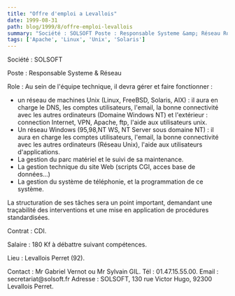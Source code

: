 ```yaml
---
title: "Offre d'emploi a Levallois"
date: 1999-08-31
path: blog/1999/8/offre-emploi-levallois
summary: "Société : SOLSOFT Poste : Responsable Systeme &amp; Réseau Role : Au sein de l'équipe technique, il devra gérer et faire fonctionner : un réseau de machines Unix (Linux, FreeBSD, Solaris, AIX) : il aura en charge le DNS, les comptes utilisateurs, l'email, la bonne connectivité avec les autres ordinateurs (Domaine Windows NT) et l'extérieur : connection Internet, VPN, Apache, ftp, l'aide aux utilisateurs unix."
tags: ['Apache', 'Linux', 'Unix', 'Solaris']
---
```


<P>Société : SOLSOFT</P>

<P>Poste : Responsable Systeme &amp; Réseau</P>

<P>Role : Au sein de l'équipe technique, il devra gérer et  faire fonctionner :</P>

<UL>

<LI>un réseau de machines Unix (Linux, FreeBSD, Solaris, AIX) : il
aura en charge le DNS, les comptes utilisateurs, l'email, la
bonne connectivité avec les autres ordinateurs (Domaine Windows
NT) et l'extérieur : connection Internet, VPN, Apache, ftp,
l'aide aux utilisateurs unix.
<LI>Un réseau Windows (95,98,NT WS, NT Server sous domaine NT) : il
aura en charge les comptes utilisateurs, l'email, la bonne
connectivité avec les autres ordinateurs (Réseau Unix), l'aide
aux utilisateurs d'applications.
<LI>La gestion du parc matériel et le suivi de sa maintenance.
<LI>La gestion technique du site Web (scripts CGI, acces base de données...)
<LI>La gestion du système de téléphonie, et la programmation de ce système.
</UL>

<P>La structuration de ses tâches sera un point important, demandant
une traçabilité des interventions et une mise en application de
procédures standardisées.</P>

<P>Contrat : CDI.</P>

<P>Salaire : 180 Kf à débattre suivant compétences.</P>

<P>Lieu : Levallois Perret (92).</P>

<P>Contact : Mr Gabriel Vernot ou Mr Sylvain GIL.
Tél : 01.47.15.55.00.  Email : secretariat@solsoft.fr
Adresse : SOLSOFT, 130 rue Victor Hugo, 92300 Levallois Perret.</P>


